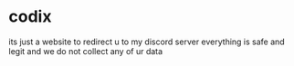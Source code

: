 # codix

its just a website to redirect u to my discord server everything is safe and legit and we do not collect any of ur data
